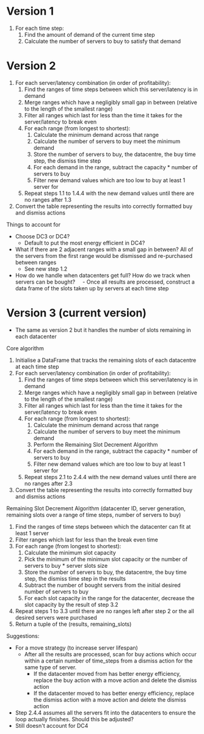 # Version 1
1) For each time step:
	1) Find the amount of demand of the current time step
	2) Calculate the number of servers to buy to satisfy that demand

# Version 2
1) For each server/latency combination (in order of profitability):
	1) Find the ranges of time steps between which this server/latency is in demand
	2) Merge ranges which have a negligibly small gap in between (relative to the length of the smallest range)
	3) Filter all ranges which last for less than the time it takes for the server/latency to break even
	4) For each range (from longest to shortest):
		1) Calculate the minimum demand across that range
		2) Calculate the number of servers to buy meet the minimum demand
		3) Store the number of servers to buy, the datacentre, the buy time step, the dismiss time step
		4) For each demand in the range, subtract the capacity * number of servers to buy
		5) Filter new demand values which are too low to buy at least 1 server for
	5) Repeat steps 1.1 to 1.4.4 with the new demand values until there are no ranges after 1.3
2) Convert the table representing the results into correctly formatted buy and dismiss actions

Things to account for
- Choose DC3 or DC4?
	- Default to put the most energy efficient in DC4?
- What if there are 2 adjacent ranges with a small gap in between? All of the servers from the first range would be dismissed and re-purchased between ranges
	- See new step 1.2
- How do we handle when datacenters get full? How do we track when servers can be bought?
    - Once all results are processed, construct a data frame of the slots taken up by servers at each time step


# Version 3 (current version)
- The same as version 2 but it handles the number of slots remaining in each datacenter

Core algorithm
1) Initialise a DataFrame that tracks the remaining slots of each datacentre at each time step
2) For each server/latency combination (in order of profitability):
	1) Find the ranges of time steps between which this server/latency is in demand
	2) Merge ranges which have a negligibly small gap in between (relative to the length of the smallest range)
	3) Filter all ranges which last for less than the time it takes for the server/latency to break even
	4) For each range (from longest to shortest):
		1) Calculate the minimum demand across that range
		2) Calculate the number of servers to buy meet the minimum demand
		3) Perform the Remaining Slot Decrement Algorithm
		4) For each demand in the range, subtract the capacity * number of servers to buy
		5) Filter new demand values which are too low to buy at least 1 server for
	5) Repeat steps 2.1 to 2.4.4 with the new demand values until there are no ranges after 2.3
3) Convert the table representing the results into correctly formatted buy and dismiss actions


Remaining Slot Decrement Algorithm (datacenter ID, server generation, remaining slots over a range of time steps, number of servers to buy)
1) Find the ranges of time steps between which the datacenter can fit at least 1 server
2) Filter ranges which last for less than the break even time
3) For each range (from longest to shortest):
	1) Calculate the minimum slot capacity
	2) Pick the minimum of the minimum slot capacity or the number of servers to buy * server slots size
	3) Store the number of servers to buy, the datacentre, the buy time step, the dismiss time step in the results
	4) Subtract the number of bought servers from the initial desired number of servers to buy
	5) For each slot capacity in the range for the datacenter, decrease the slot capacity by the result of step 3.2
4) Repeat steps 1 to 3.3 until there are no ranges left after step 2 or the all desired servers were purchased
5) Return a tuple of the (results, remaining_slots)



Suggestions:
- For a move strategy (to increase server lifespan)
	- After all the results are processed, scan for buy actions which occur within a certain number of time_steps from a dismiss action for the same type of server.
		- If the datacenter moved from has better energy efficiency, replace the buy action with a move action and delete the dismiss action
		- If the datacenter moved to has better energy efficiency, replace the dismiss action with a move action and delete the dismiss action
- Step 2.4.4 assumes all the servers fit into the datacenters to ensure the loop actually finishes. Should this be adjusted?
- Still doesn't account for DC4

